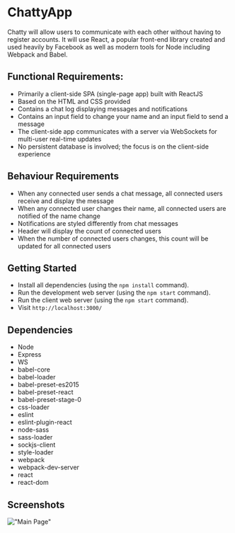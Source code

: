# ChattyApp

Chatty will allow users to communicate with each other without having to register accounts. It will use React, a popular front-end library created and used heavily by Facebook as well as modern tools for Node including Webpack and Babel.

## Functional Requirements:
* Primarily a client-side SPA (single-page app) built with ReactJS
* Based on the HTML and CSS provided
* Contains a chat log displaying messages and notifications
* Contains an input field to change your name and an input field to send a message
* The client-side app communicates with a server via WebSockets for multi-user real-time updates
* No persistent database is involved; the focus is on the client-side experience

## Behaviour Requirements
* When any connected user sends a chat message, all connected users receive and display the message
* When any connected user changes their name, all connected users are notified of the name change
* Notifications are styled differently from chat messages
* Header will display the count of connected users
* When the number of connected users changes, this count will be updated for all connected users

## Getting Started
- Install all dependencies (using the `npm install` command).
- Run the development web server (using the `npm start` command).
- Run the client web server (using the `npm start` command).
- Visit `http://localhost:3000/`

## Dependencies

- Node
- Express
- WS
- babel-core
- babel-loader
- babel-preset-es2015
- babel-preset-react
- babel-preset-stage-0
- css-loader
- eslint
- eslint-plugin-react
- node-sass
- sass-loader
- sockjs-client
- style-loader
- webpack
- webpack-dev-server
- react
- react-dom

## Screenshots
!["Main Page"](https://github.com/SeanSFitz/ResourceWall/blob/master/screenshots/MainPage.png)
